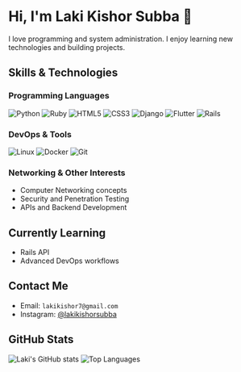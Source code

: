 # Hi, I'm Laki Kishor Subba 👋

I love programming and system administration. I enjoy learning new technologies and building projects.

## Skills & Technologies

### Programming Languages
![Python](https://img.shields.io/badge/-Python-333333?style=flat&logo=python)
![Ruby](https://img.shields.io/badge/-Ruby-CC342D?style=flat&logo=ruby)
![HTML5](https://img.shields.io/badge/-HTML5-E34F26?style=flat&logo=html5)
![CSS3](https://img.shields.io/badge/-CSS3-1572B6?style=flat&logo=css3)
![Django](https://img.shields.io/badge/-Django-092E20?style=flat&logo=django)
![Flutter](https://img.shields.io/badge/-Flutter-02569B?style=flat&logo=flutter)
![Rails](https://img.shields.io/badge/-Ruby_on_Rails-DD0031?style=flat&logo=ruby-on-rails)

### DevOps & Tools
![Linux](https://img.shields.io/badge/-Linux-333333?style=flat&logo=linux&logoColor=white)
![Docker](https://img.shields.io/badge/-Docker-0db7ed?style=flat&logo=docker&logoColor=white)
![Git](https://img.shields.io/badge/-Git-f1502f?style=flat&logo=git&logoColor=white)

### Networking & Other Interests
- Computer Networking concepts
- Security and Penetration Testing
- APIs and Backend Development

## Currently Learning
- Rails API
- Advanced DevOps workflows

## Contact Me
- Email: `lakikishor7@gmail.com`
- Instagram: [@lakikishorsubba](https://instagram.com/lakikishorsubba)

## GitHub Stats
![Laki's GitHub stats](https://github-readme-stats.vercel.app/api?username=lakikishorsubba&show_icons=true&theme=radical)
![Top Languages](https://github-readme-stats.vercel.app/api/top-langs/?username=lakikishorsubba&layout=compact&theme=radical)
